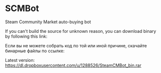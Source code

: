 SCMBot
======

Steam Community Market auto-buying bot

If you can't build the source for unknown reason, you can download binary by following this link:

Если вы не можете собрать код по той или иной причине, скачайте бинарные файлы по ссылке:

Latest version:
https://dl.dropboxusercontent.com/u/1288526/SteamCMBot_bin.rar
